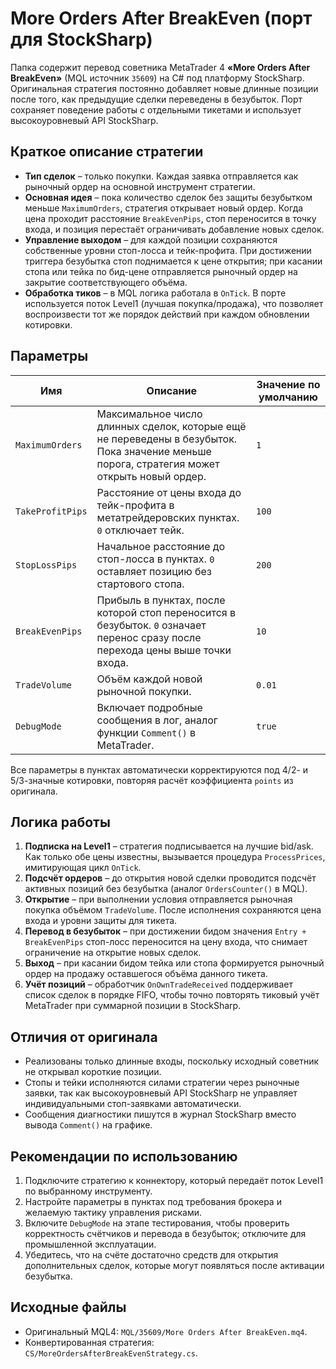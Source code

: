 # More Orders After BreakEven (порт для StockSharp)

Папка содержит перевод советника MetaTrader 4 **«More Orders After BreakEven»** (MQL источник `35609`) на C# под платформу StockSharp. Оригинальная стратегия постоянно добавляет новые длинные позиции после того, как предыдущие сделки переведены в безубыток. Порт сохраняет поведение работы с отдельными тикетами и использует высокоуровневый API StockSharp.

## Краткое описание стратегии

* **Тип сделок** – только покупки. Каждая заявка отправляется как рыночный ордер на основной инструмент стратегии.
* **Основная идея** – пока количество сделок без защиты безубытком меньше `MaximumOrders`, стратегия открывает новый ордер. Когда цена проходит расстояние `BreakEvenPips`, стоп переносится в точку входа, и позиция перестаёт ограничивать добавление новых сделок.
* **Управление выходом** – для каждой позиции сохраняются собственные уровни стоп-лосса и тейк-профита. При достижении триггера безубытка стоп поднимается к цене открытия; при касании стопа или тейка по бид-цене отправляется рыночный ордер на закрытие соответствующего объёма.
* **Обработка тиков** – в MQL логика работала в `OnTick`. В порте используется поток Level1 (лучшая покупка/продажа), что позволяет воспроизвести тот же порядок действий при каждом обновлении котировки.

## Параметры

| Имя | Описание | Значение по умолчанию |
|-----|----------|-----------------------|
| `MaximumOrders` | Максимальное число длинных сделок, которые ещё не переведены в безубыток. Пока значение меньше порога, стратегия может открыть новый ордер. | `1` |
| `TakeProfitPips` | Расстояние от цены входа до тейк-профита в метатрейдеровских пунктах. `0` отключает тейк. | `100` |
| `StopLossPips` | Начальное расстояние до стоп-лосса в пунктах. `0` оставляет позицию без стартового стопа. | `200` |
| `BreakEvenPips` | Прибыль в пунктах, после которой стоп переносится в безубыток. `0` означает перенос сразу после перехода цены выше точки входа. | `10` |
| `TradeVolume` | Объём каждой новой рыночной покупки. | `0.01` |
| `DebugMode` | Включает подробные сообщения в лог, аналог функции `Comment()` в MetaTrader. | `true` |

Все параметры в пунктах автоматически корректируются под 4/2- и 5/3-значные котировки, повторяя расчёт коэффициента `points` из оригинала.

## Логика работы

1. **Подписка на Level1** – стратегия подписывается на лучшие bid/ask. Как только обе цены известны, вызывается процедура `ProcessPrices`, имитирующая цикл `OnTick`.
2. **Подсчёт ордеров** – до открытия новой сделки проводится подсчёт активных позиций без безубытка (аналог `OrdersCounter()` в MQL).
3. **Открытие** – при выполнении условия отправляется рыночная покупка объёмом `TradeVolume`. После исполнения сохраняются цена входа и уровни защиты для тикета.
4. **Перевод в безубыток** – при достижении бидом значения `Entry + BreakEvenPips` стоп-лосс переносится на цену входа, что снимает ограничение на открытие новых сделок.
5. **Выход** – при касании бидом тейка или стопа формируется рыночный ордер на продажу оставшегося объёма данного тикета.
6. **Учёт позиций** – обработчик `OnOwnTradeReceived` поддерживает список сделок в порядке FIFO, чтобы точно повторять тиковый учёт MetaTrader при суммарной позиции в StockSharp.

## Отличия от оригинала

* Реализованы только длинные входы, поскольку исходный советник не открывал короткие позиции.
* Стопы и тейки исполняются силами стратегии через рыночные заявки, так как высокоуровневый API StockSharp не управляет индивидуальными стоп-заявками автоматически.
* Сообщения диагностики пишутся в журнал StockSharp вместо вывода `Comment()` на графике.

## Рекомендации по использованию

1. Подключите стратегию к коннектору, который передаёт поток Level1 по выбранному инструменту.
2. Настройте параметры в пунктах под требования брокера и желаемую тактику управления рисками.
3. Включите `DebugMode` на этапе тестирования, чтобы проверить корректность счётчиков и перевода в безубыток; отключите для промышленной эксплуатации.
4. Убедитесь, что на счёте достаточно средств для открытия дополнительных сделок, которые могут появляться после активации безубытка.

## Исходные файлы

* Оригинальный MQL4: `MQL/35609/More Orders After BreakEven.mq4`.
* Конвертированная стратегия: `CS/MoreOrdersAfterBreakEvenStrategy.cs`.

